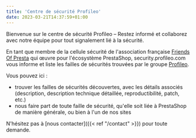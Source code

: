 ```yaml
---
title: 'Centre de sécurité Profileo'
date: 2023-03-21T14:37:59+01:00
---
```


Bienvenue sur le centre de sécurité Profileo – Restez informé et collaborez avec notre équipe pour tout signalement lié à la sécurité.

En tant que membre de la cellule sécurité de l'association française [Friends Of Presta](https://friendsofpresta.org/) qui œuvre pour l'écosystème 
PrestaShop, security.profileo.com vous informe et liste les failles de sécurités trouvées par le groupe [Profileo](https://www.profileo.com/).

Vous pouvez ici :
- trouver les failles de sécurités découvertes, avec les détails associés (description, description technique détaillée, reproductibilité, patch, etc.)
- nous faire part de toute faille de sécurité, qu'elle soit liée à PrestaShop de manière générale, ou bien à l'un de nos sites

N'hésitez pas à [nous contacter]({{< ref "/contact" >}}) pour toute demande.
